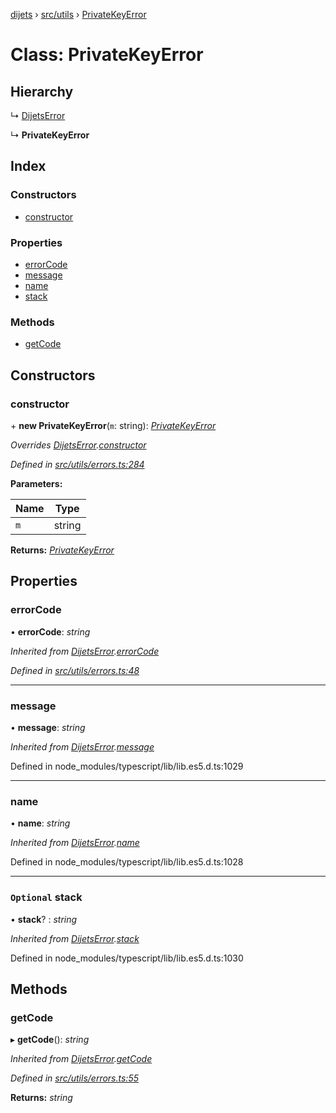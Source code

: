 [dijets](../README.md) › [src/utils](../modules/src_utils.md) › [PrivateKeyError](src_utils.privatekeyerror.md)

# Class: PrivateKeyError

## Hierarchy

  ↳ [DijetsError](src_utils.dijetserror.md)

  ↳ **PrivateKeyError**

## Index

### Constructors

* [constructor](src_utils.privatekeyerror.md#constructor)

### Properties

* [errorCode](src_utils.privatekeyerror.md#errorcode)
* [message](src_utils.privatekeyerror.md#message)
* [name](src_utils.privatekeyerror.md#name)
* [stack](src_utils.privatekeyerror.md#optional-stack)

### Methods

* [getCode](src_utils.privatekeyerror.md#getcode)

## Constructors

###  constructor

\+ **new PrivateKeyError**(`m`: string): *[PrivateKeyError](src_utils.privatekeyerror.md)*

*Overrides [DijetsError](src_utils.dijetserror.md).[constructor](src_utils.dijetserror.md#constructor)*

*Defined in [src/utils/errors.ts:284](https://github.com/Dijets-Inc/dijetsjs/blob/master/src/utils/errors.ts#L284)*

**Parameters:**

Name | Type |
------ | ------ |
`m` | string |

**Returns:** *[PrivateKeyError](src_utils.privatekeyerror.md)*

## Properties

###  errorCode

• **errorCode**: *string*

*Inherited from [DijetsError](src_utils.dijetserror.md).[errorCode](src_utils.dijetserror.md#errorcode)*

*Defined in [src/utils/errors.ts:48](https://github.com/Dijets-Inc/dijetsjs/blob/master/src/utils/errors.ts#L48)*

___

###  message

• **message**: *string*

*Inherited from [DijetsError](src_utils.dijetserror.md).[message](src_utils.dijetserror.md#message)*

Defined in node_modules/typescript/lib/lib.es5.d.ts:1029

___

###  name

• **name**: *string*

*Inherited from [DijetsError](src_utils.dijetserror.md).[name](src_utils.dijetserror.md#name)*

Defined in node_modules/typescript/lib/lib.es5.d.ts:1028

___

### `Optional` stack

• **stack**? : *string*

*Inherited from [DijetsError](src_utils.dijetserror.md).[stack](src_utils.dijetserror.md#optional-stack)*

Defined in node_modules/typescript/lib/lib.es5.d.ts:1030

## Methods

###  getCode

▸ **getCode**(): *string*

*Inherited from [DijetsError](src_utils.dijetserror.md).[getCode](src_utils.dijetserror.md#getcode)*

*Defined in [src/utils/errors.ts:55](https://github.com/Dijets-Inc/dijetsjs/blob/master/src/utils/errors.ts#L55)*

**Returns:** *string*
